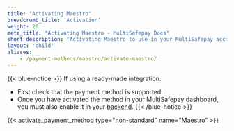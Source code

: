 ```yaml
---
title: "Activating Maestro"
breadcrumb_title: 'Activation'
weight: 20
meta_title: "Activating Maestro - MultiSafepay Docs"
short_description: "Activating Maestro to use in your MultiSafepay account"
layout: 'child'
aliases: 
    - /payment-methods/maestro/activate-maestro/
---
```


{{< blue-notice >}} If using a ready-made integration: 

- First check that the payment method is supported. 
- Once you have activated the method in your MultiSafepay dashboard, you must also enable it in your [backend](/getting-started/glossary/#backend).  {{< /blue-notice >}}

{{< activate_payment_method type="non-standard" name="Maestro" >}}
